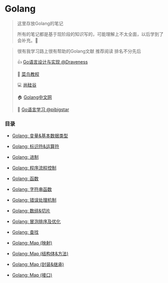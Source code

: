 # Golang

> 这里存放Golang的笔记
>
> 所有的笔记都是基于现阶段的知识写的，可能理解上不太全面，以后学到了会补充。🥬

> 很有我学习路上很有帮助的Golang文献 推荐阅读 排名不分先后
>
> 👍 [Go语言设计与实现 @Draveness](https://draveness.me/golang/)
>
> 🥬 [菜鸟教程](https://www.runoob.com/go/go-tutorial.html)
>
> 💻 [尚硅谷](http://www.atguigu.com)
>
> 🏠 [Golang中文网](https://studygolang.com)
>
> 🔧 [Go语言学习 @pibigstar](https://github.com/pibigstar/go-demo)



### 目录

* [Golang: 变量&基本数据类型](Golang/go01.md)

* [Golang: 标识符&运算符](Golang/go02.md)

* [Golang: 进制](Golang/go03.md)

* [Golang: 程序流程控制](Golang/go04.md)

* [Golang: 函数](Golang/go05.md)

* [Golang: 字符串函数](Golang/go_string_func.md)

* [Golang: 错误处理机制](Golang/go06.md)

* [Golang: 数组&切片](Golang/go07.md)

* [Golang: 冒泡排序及优化](Golang/go08.md)

* [Golang: 查找](Golang/go09.md)

* [Golang: Map (映射)](Golang/go10.md)

* [Golang: Map (结构体&方法)](Golang/go11.md)

* [Golang: Map (封装&继承)](Golang/go12.md)

* [Golang: Map (接口)](Golang/go13.md)

  

